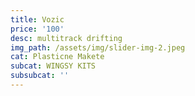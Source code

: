 ```yaml
---
title: Vozic
price: '100'
desc: multitrack drifting
img_path: /assets/img/slider-img-2.jpeg
cat: Plasticne Makete
subcat: WINGSY KITS
subsubcat: ''
---
```


